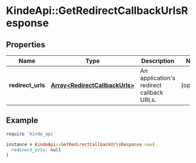 # KindeApi::GetRedirectCallbackUrlsResponse

## Properties

| Name | Type | Description | Notes |
| ---- | ---- | ----------- | ----- |
| **redirect_urls** | [**Array&lt;RedirectCallbackUrls&gt;**](RedirectCallbackUrls.md) | An application&#39;s redirect callback URLs. | [optional] |

## Example

```ruby
require 'kinde_api'

instance = KindeApi::GetRedirectCallbackUrlsResponse.new(
  redirect_urls: null
)
```

